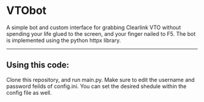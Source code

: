 # VTObot
A simple bot and custom interface for grabbing Clearlink VTO without spending your life glued to the screen, and your finger nailed to F5. The bot is implemented using the python httpx library.
***
## Using this code:
Clone this repository, and run main.py. Make sure to edit the username and password feilds of config.ini. You can set the desired shedule within the config file as well.